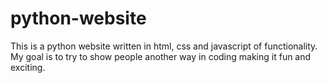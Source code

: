 # python-website
This is a python website written in html, css and javascript of functionality.
My goal is to try to show people another way in coding making it fun and exciting.
